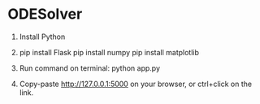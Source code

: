 # ODESolver
1. Install Python

2. pip install Flask
pip install numpy
pip install matplotlib

3. Run command on terminal: python app.py

4. Copy-paste  http://127.0.0.1:5000 on your browser, or ctrl+click on the link.
